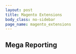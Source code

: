```yaml
---
layout: post
title: Magento Extensions
body_class: no-sidebar
page_name: magento_extensions
---
```


## Mega Reporting
